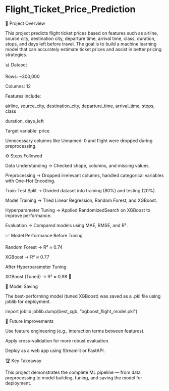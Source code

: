 # Flight_Ticket_Price_Prediction
📌 Project Overview

This project predicts flight ticket prices based on features such as airline, source city, destination city, departure time, arrival time, class, duration, stops, and days left before travel.
The goal is to build a machine learning model that can accurately estimate ticket prices and assist in better pricing strategies.

📊 Dataset

Rows: ~300,000

Columns: 12

Features include:

airline, source_city, destination_city, departure_time, arrival_time, stops, class

duration, days_left

Target variable: price

Unnecessary columns like Unnamed: 0 and flight were dropped during preprocessing.

⚙️ Steps Followed

Data Understanding → Checked shape, columns, and missing values.

Preprocessing → Dropped irrelevant columns, handled categorical variables with One-Hot Encoding.

Train-Test Split → Divided dataset into training (80%) and testing (20%).

Model Training → Tried Linear Regression, Random Forest, and XGBoost.

Hyperparameter Tuning → Applied RandomizedSearch on XGBoost to improve performance.

Evaluation → Compared models using MAE, RMSE, and R².

📈 Model Performance
Before Tuning

Random Forest → R² ≈ 0.74

XGBoost → R² ≈ 0.77

After Hyperparameter Tuning

XGBoost (Tuned) → R² ≈ 0.98 🎯

💾 Model Saving

The best-performing model (tuned XGBoost) was saved as a .pkl file using joblib for deployment.

import joblib
joblib.dump(best_xgb, "xgboost_flight_model.pkl")

🚀 Future Improvements

Use feature engineering (e.g., interaction terms between features).

Apply cross-validation for more robust evaluation.

Deploy as a web app using Streamlit or FastAPI.

🏆 Key Takeaway

This project demonstrates the complete ML pipeline — from data preprocessing to model building, tuning, and saving the model for deployment.
